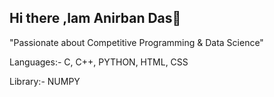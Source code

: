## Hi there ,Iam Anirban Das👋
"Passionate about Competitive Programming & Data Science"

Languages:-
C,
C++,
PYTHON,
HTML,
CSS

Library:-
NUMPY
